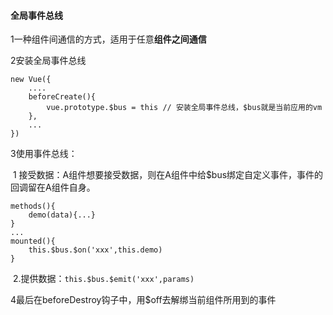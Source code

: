 #### 全局事件总线

1一种组件间通信的方式，适用于任意**组件之间通信**

2安装全局事件总线

```vue
new Vue({
	....
	beforeCreate(){
		vue.prototype.$bus = this // 安装全局事件总线，$bus就是当前应用的vm
	},
	...
})
```

3使用事件总线：

​	1 接受数据：A组件想要接受数据，则在A组件中给$bus绑定自定义事件，事件的回调留在A组件自身。

```
methods(){
	demo(data){...}
}
...
mounted(){
	this.$bus.$on('xxx',this.demo)
}
```

​	2.提供数据：`this.$bus.$emit('xxx',params)`

4最后在beforeDestroy钩子中，用$off去解绑当前组件所用到的事件